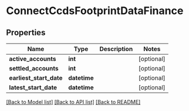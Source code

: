 # ConnectCcdsFootprintDataFinance

## Properties
Name | Type | Description | Notes
------------ | ------------- | ------------- | -------------
**active_accounts** | **int** |  | [optional] 
**settled_accounts** | **int** |  | [optional] 
**earliest_start_date** | **datetime** |  | [optional] 
**latest_start_date** | **datetime** |  | [optional] 

[[Back to Model list]](../README.md#documentation-for-models) [[Back to API list]](../README.md#documentation-for-api-endpoints) [[Back to README]](../README.md)

